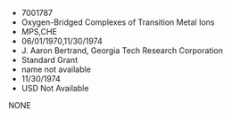 * 7001787
* Oxygen-Bridged Complexes of Transition Metal Ions
* MPS,CHE
* 06/01/1970,11/30/1974
* J. Aaron Bertrand, Georgia Tech Research Corporation
* Standard Grant
*   name not available
* 11/30/1974
* USD Not Available

NONE